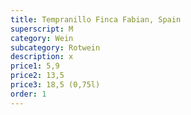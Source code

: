 ```yaml
---
title: Tempranillo Finca Fabian, Spain
superscript: M
category: Wein
subcategory: Rotwein
description: x
price1: 5,9
price2: 13,5
price3: 18,5 (0,75l)
order: 1
---
```

